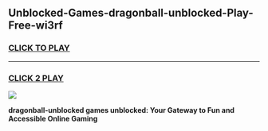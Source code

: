
## Unblocked-Games-dragonball-unblocked-Play-Free-wi3rf
<h3>
<a href="https://premium76.site?title=dragonball-unblocked&ref=23A">CLICK TO PLAY</a></h3>
<hr>

<h3>
<a href="https://premium76.site?title=dragonball-unblocked&ref=23A">CLICK 2 PLAY</a>
  
</h3>

<a href="https://premium76.site?title=dragonball-unblocked&ref=23A"><img src="https://clearcache.store/games.png"></a>


**dragonball-unblocked games unblocked: Your Gateway to Fun and Accessible Online Gaming**
